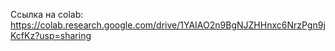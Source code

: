 Ссылка на colab: https://colab.research.google.com/drive/1YAIAO2n9BgNJZHHnxc6NrzPgn9jKcfKz?usp=sharing
